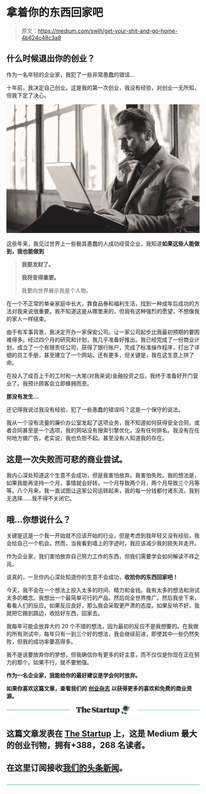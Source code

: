 # 拿着你的东西回家吧

> 原文：<https://medium.com/swlh/get-your-shit-and-go-home-4b624c48c3a8>

## 什么时候退出你的创业？

作为一名年轻的企业家，我犯了一些非常愚蠢的错误…

十年前，我决定自己创业。这是我的第一次创业，我没有经验，对创业一无所知，但我下定了决心。

![](img/d46c83ed602192bdbbcb802b0e68bf06.png)

这些年来，我见过世界上一些极其愚蠢的人成功经营企业，我知道**如果这些人能做到，我也能做到**

> **我要发财了。**
> 
> **我将变得重要。**
> 
> 我要向世界展示我是个人物。

在一个不正常的单亲家庭中长大，靠食品券和福利生活，找到一种成年后成功的方法对我来说很重要。我不知道这是从哪里来的，但我有这种强烈的愿望，不想像我的家人一样结束。

由于有军事背景，我决定开办一家保安公司。让一家公司起步比我最初预期的要困难得多。经过四个月的研究和计划，我几乎准备好推出。我已经完成了一份商业计划，成立了一个有限责任公司，获得了银行账户，完成了标准操作程序，打出了详细的员工手册，甚至建立了一个网站。还有更多，但关键是，我在这生意上拼了命。

在投入了成百上千的工时和一大笔(对我来说)金融投资之后，我终于准备好开门营业了。我预计顾客会立即蜂拥而至。

**那没有发生…**

还记得我说过我没有经验，犯了一些愚蠢的错误吗？这是一个保守的说法。

我从一个没有流量的廉价办公室发起了这项业务，我不知道如何获得安全合同，或者合同甚至是一个选项，我的网站没有搜索引擎优化，没有任何排名。我没有在任何地方做广告，老实说，我也负担不起。甚至没有人知道我的存在。

## 这是一次失败而可悲的商业尝试。

我内心深处知道这个生意不会成功，但是我害怕放弃。我害怕失败。我的想法是，如果我能再坚持一个月，事情就会好转。一个月导致两个月，两个月导致三个月等等。八个月来，我一直试图让这家公司运转起来，我的每一分钱都付诸东流，我别无选择……我不得不关闭它。

## 哦…你想说什么？

关键是这是一个我一开始就不应该开始的行业，但是考虑到我年轻又没有经验，我会给自己一个机会。然而，当我看到墙上的字迹时，我应该减少我的损失并走开。

作为企业家，我们害怕放弃自己努力工作的东西，但我们需要学会如何解读不祥之兆。

说真的，一旦你内心深处知道你的生意不会成功，**收拾你的东西回家吧！**

今天，我不会在一个想法上投入太多的时间、精力和金钱。我有太多的想法和测试太多的概念。我想出一个最简单可行的产品，然后向全世界推广。然后我坐下来，看看人们的反应。如果反应良好，那么我会采取更严肃的态度。如果反响不好，我就把它踢到路边，收拾好东西，回家去。

我每年可能会放弃大约 20 个不错的想法，因为最初的反应不是我想要的。在我做的所有测试中，每年只有一到三个好的想法，我会继续前进，即使其中一些仍然失败，但我的成功率要高得多。

我不是说要放弃你的梦想，但我确信你有更多的好主意，而不仅仅是你现在正在努力的那个。如果不行，就不要勉强。

**作为一名企业家，我能给你的最好建议是学会何时放弃。**

**如果你喜欢这篇文章，查看我们的** [**创业杂志**](https://entreprenear.com) **以获得更多的喜欢和免费的商业资源。**

[![](img/308a8d84fb9b2fab43d66c117fcc4bb4.png)](https://medium.com/swlh)

## 这篇文章发表在 [The Startup](https://medium.com/swlh) 上，这是 Medium 最大的创业刊物，拥有+388，268 名读者。

## 在这里订阅接收[我们的头条新闻](http://growthsupply.com/the-startup-newsletter/)。

[![](img/b0164736ea17a63403e660de5dedf91a.png)](https://medium.com/swlh)